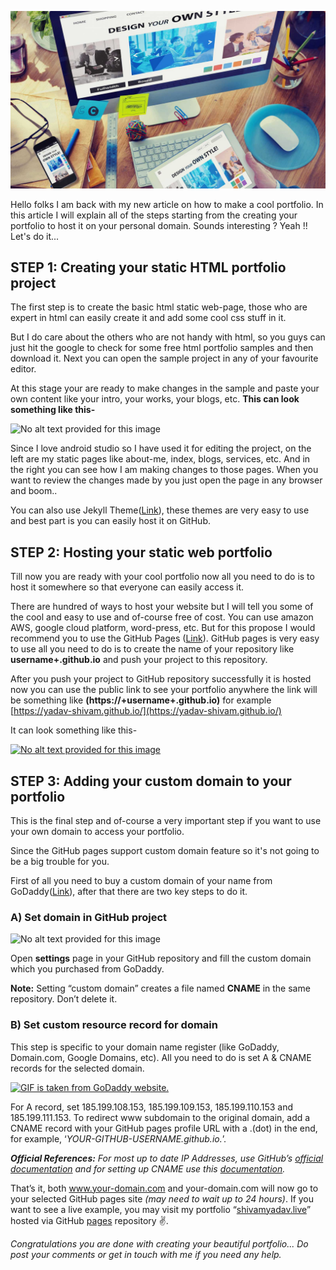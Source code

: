![portfolio.jpg](/img/portfolio.jpg)


Hello folks I am back with my new article on how to make a cool portfolio. In this article I will explain all of the steps starting from the creating your portfolio to host it on your personal domain. Sounds interesting ? Yeah !! Let's do it...

## **STEP 1: Creating your static HTML portfolio project**

The first step is to create the basic html static web-page, those who are expert in html can easily create it and add some cool css stuff in it.

But I do care about the others who are not handy with html, so you guys can just hit the google to check for some free html portfolio samples and then download it. Next you can open the sample project in any of your favourite editor.

At this stage your are ready to make changes in the sample and paste your own content like your intro, your works, your blogs, etc.  **This can look something like this-**

![No alt text provided for this image](https://media-exp1.licdn.com/dms/image/C5112AQFRM1fsmLywOg/article-inline_image-shrink_1000_1488/0?e=1592438400&v=beta&t=X3EgiuuWac4bovoKmipbKKfIX3q6DfCTqdITq1ThHrw)

Since I love android studio so I have used it for editing the project, on the left are my static pages like about-me, index, blogs, services, etc. And in the right you can see how I am making changes to those pages. When you want to review the changes made by you just open the page in any browser and boom..

You can also use Jekyll Theme([Link](https://jekyllthemes.io/free)), these themes are very easy to use and best part is you can easily host it on GitHub.

## **STEP 2:** **Hosting your static web portfolio**

Till now you are ready with your cool portfolio now all you need to do is to host it somewhere so that everyone can easily access it.

There are hundred of ways to host your website but I will tell you some of the cool and easy to use and of-course free of cost. You can use amazon AWS, google cloud platform, word-press, etc. But for this propose I would recommend you to use the GitHub Pages ([Link](https://pages.github.com/)). GitHub pages is very easy to use all you need to do is to create the name of your repository like  **username+.github.io** and push your project to this repository.

After you push your project to GitHub repository successfully it is hosted now you can use the public link to see your portfolio anywhere the link will be something like  **(https://+username+.github.io)**  for example  [https://yadav-shivam.github.io/](https://yadav-shivam.github.io/)

It can look something like this-

[![No alt text provided for this image](https://media-exp1.licdn.com/dms/image/C5112AQFMqtboR9EBmw/article-inline_image-shrink_1000_1488/0?e=1592438400&v=beta&t=jP_SNIKN3AsTS2pkQ8GlEnmz8yM1-NW3CMShU26BmjE)](http://github.com/yadav-shivam/yadav-shivam.github.io)



## **STEP 3: Adding your custom domain to your portfolio**

This is the final step and of-course a very important step if you want to use your own domain to access your portfolio.

Since the GitHub pages support custom domain feature so it's not going to be a big trouble for you.

First of all you need to buy a custom domain of your name from GoDaddy([Link](https://in.godaddy.com/)), after that there are two key steps to do it.

### A) Set domain in GitHub project

![No alt text provided for this image](https://media-exp1.licdn.com/dms/image/C5112AQHiO8Eq2L_QZw/article-inline_image-shrink_1000_1488/0?e=1592438400&v=beta&t=mdwtN1gfokUJge-KPb59CJFveX8hAkMRRbBR7tkuydI)

Open  **settings**  page in your GitHub repository and fill the custom domain which you purchased from GoDaddy.

**Note:**  Setting “custom domain” creates a file named **CNAME** in the same repository. Don’t delete it.

### B) Set custom resource record for domain

This step is specific to your domain name register (like GoDaddy, Domain.com, Google Domains, etc). All you need to do is set A & CNAME records for the selected domain.

[![GIF is taken from GoDaddy website.](https://media-exp1.licdn.com/dms/image/C5112AQFxRd4DVshnTw/article-inline_image-shrink_1000_1488/0?e=1592438400&v=beta&t=x36-ziLGrLj_uA3Z7-L0k8GV8F2PgJYzm1bsxEoS2UM)](http://in.godaddy.com/help/add-a-cname-record-19236)

For A record, set 185.199.108.153, 185.199.109.153, 185.199.110.153 and 185.199.111.153. To redirect www subdomain to the original domain, add a CNAME record with your GitHub pages profile URL with a .(dot) in the end, for example, ‘_YOUR-GITHUB-USERNAME.github.io._’.

**_Official References:_** _For most up to date IP Addresses, use GitHub’s_ [_official documentation_](https://help.github.com/articles/setting-up-an-apex-domain/) _and for setting up CNAME use this_ [_documentation_](https://help.github.com/articles/setting-up-a-www-subdomain/)_._

That’s it, both www.your-domain.com and your-domain.com will now go to your selected GitHub pages site _(may need to wait up to 24 hours)_. If you want to see a live example, you may visit my portfolio “[shivamyadav.live](https://shivamyadav.live/)” hosted via GitHub [pages](https://github.com/yadav-shivam/yadav-shivam.github.io) repository ✌️.

_Congratulations you are done with creating your beautiful portfolio... Do post your comments or get in touch with me if you need any help._